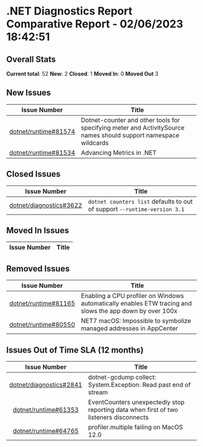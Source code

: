 # .NET Diagnostics Report Comparative Report - 02/06/2023 18:42:51

## Overall Stats

**Current total**: 52
**New**: 2
**Closed**: 1
**Moved In**: 0
**Moved Out** 3

## New Issues

| **Issue Number** | **Title** |
| :--------------: | --------- |
| [dotnet/runtime#81574](https://github.com/dotnet/runtime/issues/81574) | Dotnet-counter and other tools for specifying meter and ActivitySource names should support namespace wildcards  |
| [dotnet/runtime#81534](https://github.com/dotnet/runtime/issues/81534) | Advancing Metrics in .NET |

## Closed Issues

| **Issue Number** | **Title** |
| :--------------: | --------- |
| [dotnet/diagnostics#3622](https://github.com/dotnet/diagnostics/issues/3622) | `dotnet counters list` defaults to out of support `--runtime-version 3.1` |

## Moved In Issues

| **Issue Number** | **Title** |
| :--------------: | --------- |

## Removed Issues

| **Issue Number** | **Title** |
| :--------------: | --------- |
| [dotnet/runtime#81165](https://github.com/dotnet/runtime/issues/81165) | Enabling a CPU profiler on Windows automatically enables ETW tracing and slows the app down by over 100x |
| [dotnet/runtime#80550](https://github.com/dotnet/runtime/issues/80550) | NET7 macOS: Impossible to symbolize managed addresses in AppCenter |

## Issues Out of Time SLA (12 months)

| **Issue Number** | **Title** |
| :--------------: | --------- |
| [dotnet/diagnostics#2841](https://github.com/dotnet/diagnostics/issues/2841) | dotnet-gcdump collect: System.Exception: Read past end of stream |
| [dotnet/runtime#61353](https://github.com/dotnet/runtime/issues/61353) | EventCounters unexpectedly stop reporting data when first of two listeners disconnects |
| [dotnet/runtime#64765](https://github.com/dotnet/runtime/issues/64765) | profiler.multiple failing on MacOS 12.0 |

